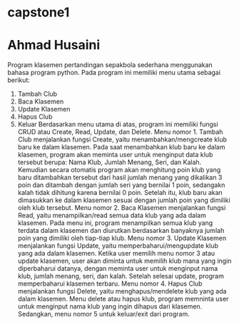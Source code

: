 # capstone1
# Ahmad Husaini
Program klasemen pertandingan sepakbola sederhana menggunakan bahasa program python.
Pada program ini memiliki menu utama sebagai berikut:
1. Tambah Club
2. Baca Klasemen
3. Update Klasemen
4. Hapus Club
5. Keluar
Berdasarkan menu utama di atas, program ini memiliki fungsi CRUD atau Create, Read, Update, dan Delete.
Menu nomor 1. Tambah Club menjalankan fungsi Create, yaitu menambahkan/mengcreate klub baru ke dalam klasemen.
Pada saat menambahkan klub baru ke dalam klasemen, program akan meminta user untuk menginput data klub tersebut berupa: Nama Klub, Jumlah Menang, Seri, dan Kalah. Kemudian secara otomatis program akan menghitung poin klub yang baru ditambahkan tersebut dari hasil jumlah menang yang dikalikan 3 poin dan ditambah dengan jumlah seri yang bernilai 1 poin, sedangakn kalah tidak dihitung karena bernilai 0 poin. Setelah itu, klub baru akan dimasukkan ke dalam klasemen sesuai dengan jumlah poin yang dimiliki oleh klub tersebut.
Menu nomor 2. Baca Klasemen menjalankan fungsi Read, yaitu menampilkan/read semua data klub yang ada dalam klasemen.
Pada menu ini, program menampilkan semua klub yang terdata dalam klasemen dan diurutkan berdasarkan banyaknya jumlah poin yang dimiliki oleh tiap-tiap klub.
Menu nomor 3. Update Klasemen menjalankan fungsi Update, yaitu memperbaharui/mengupdate klub yang ada dalam klasemen.
Ketika user memilih menu nomor 3 atau update klasemen, user akan diminta untuk memilih klub mana yang ingin diperbaharui datanya, dengan meminta user untuk menginput nama klub, jumlah menang, seri, dan kalah. Setelah selesai update, program memperbaharui klasemen terbaru.
Menu nomor 4. Hapus Club menjalankan fungsi Delete, yaitu menghapus/mendelete klub yang ada dalam klasemen.
Menu delete atau hapus klub, program memninta user untuk menginput nama klub yang ingin dihapus dari klasemen.
Sedangkan, menu nomor 5 untuk keluar/exit dari program.
